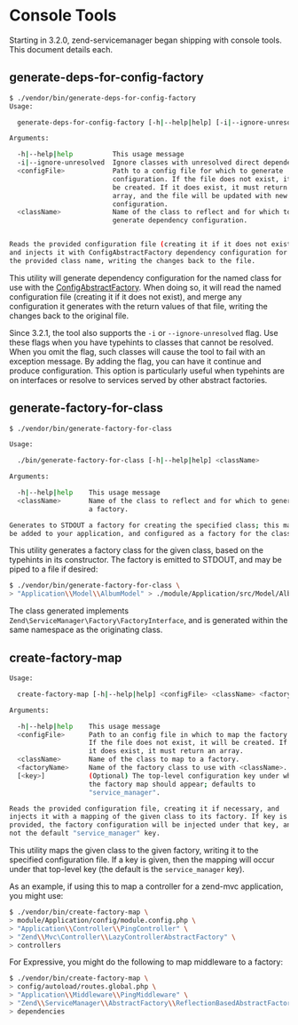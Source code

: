 # Console Tools

Starting in 3.2.0, zend-servicemanager began shipping with console tools. This
document details each.

## generate-deps-for-config-factory

```bash
$ ./vendor/bin/generate-deps-for-config-factory
Usage:

  generate-deps-for-config-factory [-h|--help|help] [-i|--ignore-unresolved] <configFile> <className>

Arguments:

  -h|--help|help          This usage message
  -i|--ignore-unresolved  Ignore classes with unresolved direct dependencies.
  <configFile>            Path to a config file for which to generate
                          configuration. If the file does not exist, it will
                          be created. If it does exist, it must return an
                          array, and the file will be updated with new
                          configuration.
  <className>             Name of the class to reflect and for which to
                          generate dependency configuration.


Reads the provided configuration file (creating it if it does not exist),
and injects it with ConfigAbstractFactory dependency configuration for
the provided class name, writing the changes back to the file.
```

This utility will generate dependency configuration for the named class for use
with the [ConfigAbstractFactory](config-abstract-factory.md). When doing so, it
will read the named configuration file (creating it if it does not exist), and
merge any configuration it generates with the return values of that file,
writing the changes back to the original file.

Since 3.2.1, the tool also supports the `-i` or `--ignore-unresolved` flag.
Use these flags when you have typehints to classes that cannot be resolved.
When you omit the flag, such classes will cause the tool to fail with an
exception message. By adding the flag, you can have it continue and produce
configuration. This option is particularly useful when typehints are on
interfaces or resolve to services served by other abstract factories.

## generate-factory-for-class

```bash
$ ./vendor/bin/generate-factory-for-class

Usage:

  ./bin/generate-factory-for-class [-h|--help|help] <className>

Arguments:

  -h|--help|help    This usage message
  <className>       Name of the class to reflect and for which to generate
                    a factory.

Generates to STDOUT a factory for creating the specified class; this may then
be added to your application, and configured as a factory for the class.
```

This utility generates a factory class for the given class, based on the
typehints in its constructor. The factory is emitted to STDOUT, and may be piped
to a file if desired:

```bash
$ ./vendor/bin/generate-factory-for-class \
> "Application\\Model\\AlbumModel" > ./module/Application/src/Model/AlbumModelFactory.php
```

The class generated implements `Zend\ServiceManager\Factory\FactoryInterface`,
and is generated within the same namespace as the originating class.

## create-factory-map

```bash
Usage:

  create-factory-map [-h|--help|help] <configFile> <className> <factoryName> [<key>]

Arguments:

  -h|--help|help    This usage message
  <configFile>      Path to an config file in which to map the factory.
                    If the file does not exist, it will be created. If
                    it does exist, it must return an array.
  <className>       Name of the class to map to a factory.
  <factoryName>     Name of the factory class to use with <className>.
  [<key>]           (Optional) The top-level configuration key under which
                    the factory map should appear; defaults to
                    "service_manager".

Reads the provided configuration file, creating it if necessary, and
injects it with a mapping of the given class to its factory. If key is
provided, the factory configuration will be injected under that key, and
not the default "service_manager" key.
```

This utility maps the given class to the given factory, writing it to the
specified configuration file. If a key is given, then the mapping will occur
under that top-level key (the default is the `service_manager` key).

As an example, if using this to map a controller for a zend-mvc application, you
might use:

```bash
$ ./vendor/bin/create-factory-map \
> module/Application/config/module.config.php \
> "Application\\Controller\\PingController" \
> "Zend\\Mvc\Controller\\LazyControllerAbstractFactory" \
> controllers
```

For Expressive, you might do the following to map middleware to a factory:

```bash
$ ./vendor/bin/create-factory-map \
> config/autoload/routes.global.php \
> "Application\\Middleware\\PingMiddleware" \
> "Zend\\ServiceManager\\AbstractFactory\\ReflectionBasedAbstractFactory" \
> dependencies
```
